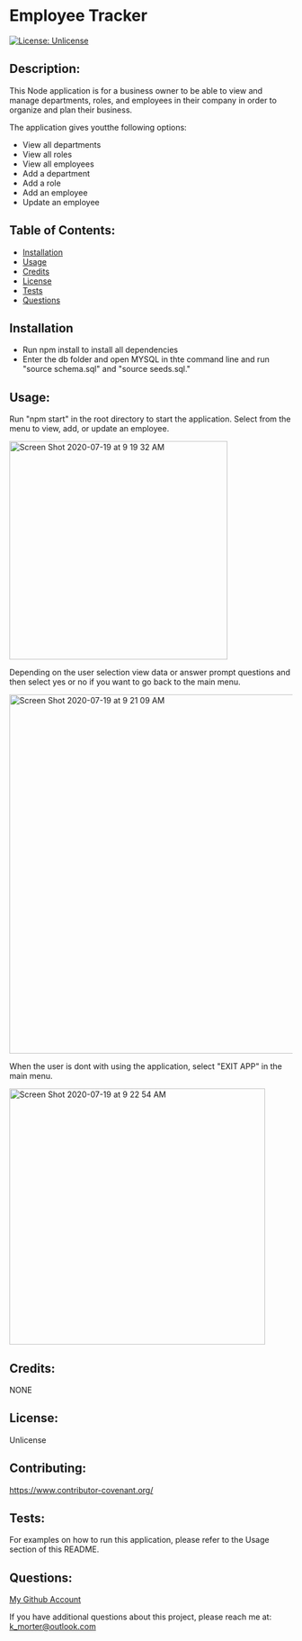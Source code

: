 # Employee Tracker
  [![License: Unlicense](https://img.shields.io/badge/license-Unlicense-blue.svg)](http://unlicense.org/)

## Description:
This Node application is for a business owner to be able to view and manage departments, roles, and employees in their company in order to organize and plan their business.

The application gives youtthe following options:

* View all departments
* View all roles
* View all employees
* Add a department
* Add a role
* Add an employee
* Update an employee

## Table of Contents:
* [Installation](#installation)
* [Usage](#usage)
* [Credits](#credits)
* [License](#license)
* [Tests](#tests)
* [Questions](#questions)

## Installation
* Run npm install to install all dependencies
* Enter the db folder and open MYSQL in thte command line and run "source schema.sql" and "source seeds.sql."

## Usage:
Run "npm start" in the root directory to start the application.
Select from the menu to view, add, or update an employee.

<img width="388" alt="Screen Shot 2020-07-19 at 9 19 32 AM" src="https://user-images.githubusercontent.com/62969025/87878373-09d39400-c9a1-11ea-9d60-da284ee8d912.png">

Depending on the user selection view data or answer prompt questions and then select yes or no if you want to go back to the main menu.

<img width="638" alt="Screen Shot 2020-07-19 at 9 21 09 AM" src="https://user-images.githubusercontent.com/62969025/87878395-35567e80-c9a1-11ea-948a-cd8ba7bf36c7.png">

When the user is dont with using the application, select "EXIT APP" in the main menu.

<img width="455" alt="Screen Shot 2020-07-19 at 9 22 54 AM" src="https://user-images.githubusercontent.com/62969025/87878440-86667280-c9a1-11ea-9a99-8259bf847801.png">
  
## Credits:
NONE

## License:
Unlicense

## Contributing:
https://www.contributor-covenant.org/

## Tests:
For examples on how to run this application, please refer to the Usage section of this README.

## Questions:
[My Github Account](https://github.com/kaileymorter)

If you have additional questions about this project, please reach me at: k_morter@outlook.com

